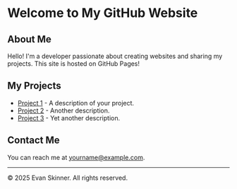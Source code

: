 # Welcome to My GitHub Website

## About Me
Hello! I'm a developer passionate about creating websites and sharing my projects. This site is hosted on GitHub Pages!

## My Projects
- [Project 1](https://github.com/yourusername/project1) - A description of your project.
- [Project 2](https://github.com/yourusername/project2) - Another description.
- [Project 3](https://github.com/yourusername/project3) - Yet another description.

## Contact Me
You can reach me at [yourname@example.com](mailto:yourname@example.com).

---

&copy; 2025 Evan Skinner. All rights reserved.
